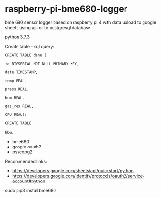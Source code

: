 # raspberry-pi-bme680-logger
bme 680 sensor logger based on raspberry pi 4
with data upload to google sheets using api or
to postgresql database


python 3.7.3


Create table - sql query:

```
CREATE TABLE dane (

id BIGSERIAL NOT NULL PRIMARY KEY,

date TIMESTAMP,

temp REAL,

press REAL,

hum REAL,

gas_res REAL,

CPU REAL);

CREATE TABLE
```


libs:
- bme680
- google.oauth2 
- psycopg2



Recommended links:
- https://developers.google.com/sheets/api/quickstart/python
- https://developers.google.com/identity/protocols/oauth2/service-account#python

sudo pip3 install bme680
